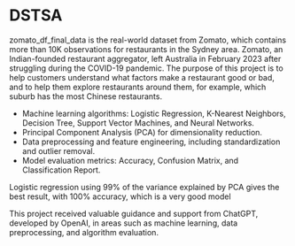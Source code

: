 # DSTSA

zomato_df_final_data is the real-world dataset from Zomato, which contains more than 10K observations for restaurants in the Sydney area. Zomato, an Indian-founded restaurant aggregator, left Australia in February 2023 after struggling during the COVID-19 pandemic. The purpose of this project is to help customers understand what factors make a restaurant good or bad, and to help them explore restaurants around them, for example, which suburb has the most Chinese restaurants.

- Machine learning algorithms: Logistic Regression, K-Nearest Neighbors, Decision Tree, Support Vector Machines, and Neural Networks.
- Principal Component Analysis (PCA) for dimensionality reduction.
- Data preprocessing and feature engineering, including standardization and outlier removal.
- Model evaluation metrics: Accuracy, Confusion Matrix, and Classification Report.

Logistic regression using 99% of the variance explained by PCA gives the best result, with 100% accuracy, which is a very good model

This project received valuable guidance and support from ChatGPT, developed by OpenAI, in areas such as machine learning, data preprocessing, and algorithm evaluation.
